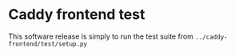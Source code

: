 # Caddy frontend test

This software release is simply to run the test suite from `../caddy-frontend/test/setup.py`
